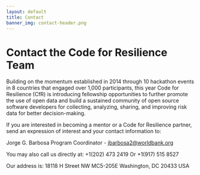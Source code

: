 ```yaml
---
layout: default
title: Contact
banner_img: contact-header.png
---
```


Contact the Code for Resilience Team
====================================

Building on the momentum established in 2014 through 10 hackathon events in 8 countries that engaged over 1,000 participants, this year Code for Resilience (CfR) is introducing fellowship opportunities to further promote the use of open data and build a sustained community of open source software developers for collecting, analyzing, sharing, and improving risk data for better decision-making.


If you are interested in becoming a mentor or a Code for Resilience partner, send an expression of interest and your contact information to:

Jorge G. Barbosa
Program Coordinator - <a href="jbarbosa2@worldbank.org"> jbarbosa2@worldbank.org</a>


You may also call us directly at: 
+1(202) 473 2419
        Or
+1(917) 515 8527

Our address is: 
18118 H Street NW MC5-205E 
Washington, DC 20433 USA 


